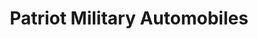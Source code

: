 ---
title: "Patriot Military Automobiles"
url: /kaiserslautern/patriot-military-automobiles/
shop: Autohaus
---